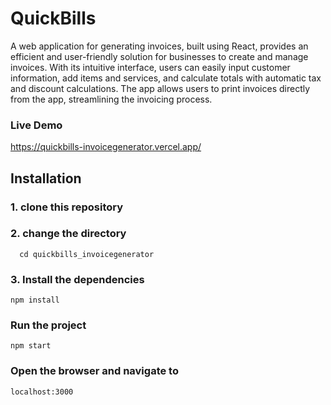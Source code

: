 # QuickBills

A web application for generating invoices, built using React, provides an efficient and user-friendly solution for businesses to create and manage invoices. With its intuitive interface, users can easily input customer information, add items and services, and calculate totals with automatic tax and discount calculations. The app allows users to print invoices directly from the app, streamlining the invoicing process.

### Live Demo
https://quickbills-invoicegenerator.vercel.app/

## Installation 
### 1. clone this repository

### 2. change the directory 
```shell
  cd quickbills_invoicegenerator
```

### 3. Install the dependencies
```shell
npm install
```

### Run the project
```shell
npm start
```

### Open the browser and navigate to 
```shell
localhost:3000
```
